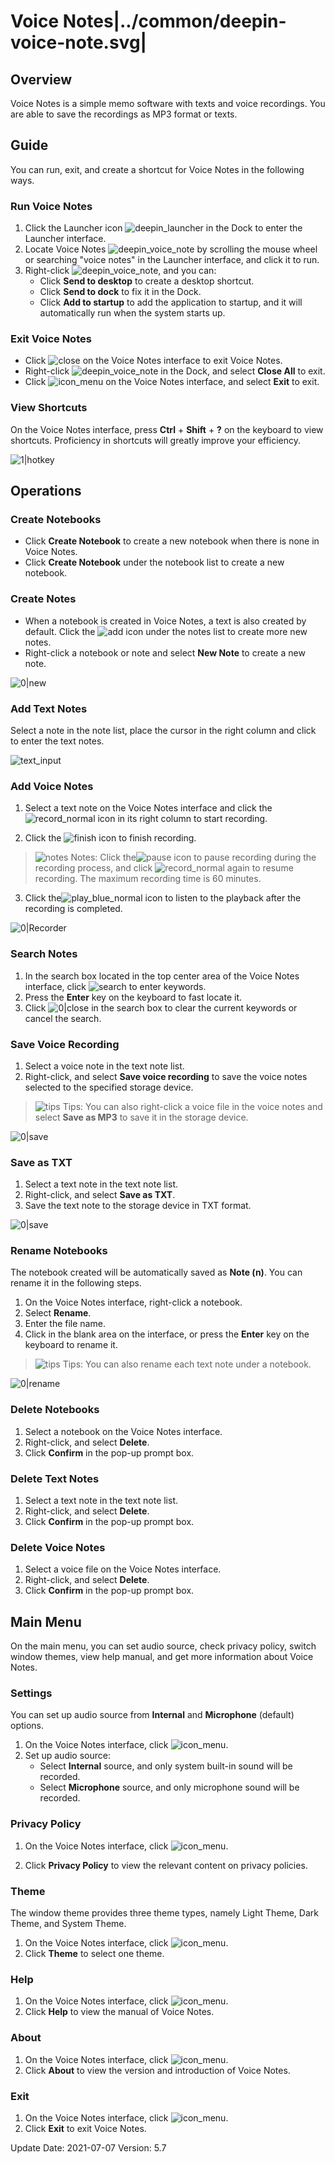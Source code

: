 # Voice Notes|../common/deepin-voice-note.svg|

## Overview

Voice Notes is a simple memo software with texts and voice recordings. You are able to save the recordings as MP3 format or texts. 

## Guide

You can run, exit, and create a shortcut for Voice Notes in the following ways.

### Run Voice Notes

1. Click the Launcher icon ![deepin_launcher](icon/deepin_launcher.svg) in the Dock to enter the Launcher interface.
2. Locate Voice Notes ![deepin_voice_note](icon/deepin_voice_note.svg) by scrolling the mouse wheel or searching "voice notes" in the Launcher interface, and click it to run.
3. Right-click ![deepin_voice_note](icon/deepin_voice_note.svg), and you can:
   - Click **Send to desktop** to create a desktop shortcut.
   - Click **Send to dock** to fix it in the Dock.
   - Click **Add to startup** to add the application to startup, and it will automatically run when the system starts up.


### Exit Voice Notes

- Click ![close](icon/close_icon.svg) on the Voice Notes interface to exit Voice Notes.
- Right-click ![deepin_voice_note](icon/deepin_voice_note.svg) in the Dock, and select **Close All** to exit.
- Click ![icon_menu](icon/icon_menu.svg) on the Voice Notes interface, and select **Exit** to exit.

### View Shortcuts

On the Voice Notes interface, press **Ctrl** + **Shift** + **?** on the keyboard to view shortcuts. Proficiency in shortcuts will greatly improve your efficiency.

![1|hotkey](jpg/hotkey.png)

## Operations

### Create Notebooks

- Click **Create Notebook** to create a new notebook when there is none in Voice Notes.
- Click **Create Notebook** under the notebook list to create a new notebook. 

### Create Notes

- When a notebook is created in Voice Notes, a text is also created by default. Click the ![add](icon/circlebutton_add2.svg) icon under the notes list to create more new notes.
- Right-click a notebook or note and select **New Note** to create a new note.

![0|new](jpg/create1.png)

### Add Text Notes

Select a note in the note list, place the cursor in the right column and click to enter the text notes.

![text_input](jpg/txt_input.png)

### Add Voice Notes

1. Select a text note on the Voice Notes interface and click  the ![record_normal](icon/record_normal.svg) icon  in its right column to start recording.

2. Click the ![finish](icon/finish_normal.svg) icon to finish recording.

>![notes](icon/notes.svg) Notes: Click the![pause](icon/pause_red_normal.svg) icon to pause recording during the recording process, and click ![record_normal](icon/record_normal.svg) again to resume recording. The maximum recording time is 60 minutes.  

3. Click the![play_blue_normal](icon/play_blue_normal.svg) icon to listen to the playback after the recording is completed.

![0|Recorder](jpg/recorder2.png)

### Search Notes

1. In the search box located in the top center area of the Voice Notes interface,  click ![search](icon/search.svg) to enter keywords.
2. Press the **Enter** key on the keyboard to fast locate it.
3.  Click ![0|close](icon/close_icon.svg) in the search box  to clear the current keywords or cancel the search. 

### Save Voice Recording

1.   Select a voice note in the text note list.
2.   Right-click, and select **Save voice recording** to save the voice notes selected to the specified storage device.

>![tips](icon/tips.svg) Tips:  You can also right-click a voice file in the voice notes and select **Save as MP3** to save it in the storage device.

![0|save](jpg/savevoice.png)

### Save as TXT

1.  Select a text note in the text note list.
2.  Right-click, and select **Save as TXT**.
3.  Save the text note to the storage device in TXT format.

![0|save](jpg/toTxT.png)

### Rename Notebooks

The notebook created will be automatically saved as **Note (n)**. You can rename it in the following steps. 

1. On the Voice Notes interface, right-click a notebook.
2. Select **Rename**.
3. Enter the file name.
4. Click in the blank area on the interface, or press the **Enter** key on the keyboard to rename it.

> ![tips](icon/tips.svg) Tips: You can also rename each text note under a notebook. 

![0|rename](jpg/rename.png)

### Delete Notebooks

1. Select a notebook on the Voice Notes interface.
2. Right-click, and select **Delete**.
3. Click **Confirm** in the pop-up prompt box.

### Delete Text Notes

1.   Select a text note in the text note list.
2.  Right-click, and select **Delete**.
3.  Click **Confirm** in the pop-up prompt box.

### Delete Voice Notes

1.  Select a voice file on the Voice Notes interface.
2.  Right-click, and select **Delete**.
3.  Click **Confirm** in the pop-up prompt box.

## Main Menu

On the main menu, you can set audio source, check privacy policy, switch window themes, view help manual, and get more information about Voice Notes.

### Settings

You can set up audio source from **Internal** and **Microphone** (default) options.
1. On the Voice Notes interface, click ![icon_menu](icon/icon_menu.svg).
2. Set up audio source:
   - Select **Internal** source, and only system built-in sound will be recorded. 
   - Select **Microphone** source, and only microphone sound will be recorded. 

### Privacy Policy

1. On the Voice Notes interface, click ![icon_menu](icon/icon_menu.svg).

2. Click **Privacy Policy** to view the relevant content on privacy policies.


### Theme

The window theme provides three theme types, namely Light Theme, Dark Theme, and System Theme.
1. On the Voice Notes interface, click ![icon_menu](icon/icon_menu.svg).
2. Click **Theme** to select one theme.

### Help

1. On the Voice Notes interface, click ![icon_menu](icon/icon_menu.svg).
2. Click **Help** to view the manual of Voice Notes.

### About

1. On the Voice Notes interface, click ![icon_menu](icon/icon_menu.svg). 
2. Click **About** to view the version and introduction of Voice Notes.

### Exit

1. On the Voice Notes interface, click ![icon_menu](icon/icon_menu.svg).
2. Click **Exit** to exit Voice Notes.

<div class="version-info"><span>Update Date: 2021-07-07</span><span> Version: 5.7</span></div>